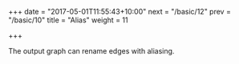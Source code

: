 +++
date = "2017-05-01T11:55:43+10:00"
next = "/basic/12"
prev = "/basic/10"
title = "Alias"
weight = 11


+++

The output graph can rename edges with aliasing.
